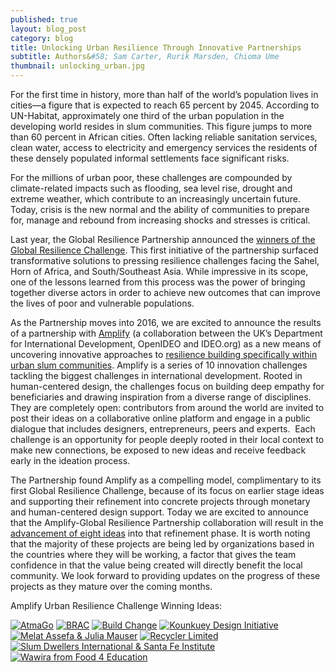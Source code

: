 ```yaml
---
published: true
layout: blog_post
category: blog
title: Unlocking Urban Resilience Through Innovative Partnerships
subtitle: Authors&#58; Sam Carter, Rurik Marsden, Chioma Ume
thumbnail: unlocking_urban.jpg
---
```


For the first time in history, more than half of the world’s population lives in cities—a figure that is expected to reach 65 percent by 2045. According to UN-Habitat, approximately one third of the urban population in the developing world resides in slum communities. This figure jumps to more than 60 percent in African cities. Often lacking reliable sanitation services, clean water, access to electricity and emergency services the residents of these densely populated informal settlements face significant risks.

For the millions of urban poor, these challenges are compounded by climate-related impacts such as flooding, sea level rise, drought and extreme weather, which contribute to an increasingly uncertain future. Today, crisis is the new normal and the ability of communities to prepare for, manage and rebound from increasing shocks and stresses is critical.

<p>Last year, the Global Resilience Partnership announced the <a target="_blank" href="http://www.globalresiliencepartnership.org/challenge/">winners of the Global Resilience Challenge</a>. This first initiative of the partnership surfaced transformative solutions to pressing resilience challenges facing the Sahel, Horn of Africa, and South/Southeast Asia. While impressive in its scope, one of the lessons learned from this process was the power of bringing together diverse actors in order to achieve new outcomes that can improve the lives of poor and vulnerable populations.

As the Partnership moves into 2016, we are excited to announce the results of a partnership with <a target="_blank" href="https://www.ideo.org/amplify">Amplify</a> (a collaboration between the UK’s Department for International Development, OpenIDEO and IDEO.org) as a new means of uncovering innovative approaches to <a target="_blank" href="https://challenges.openideo.com/challenge/urban-resilience/brief?_ga=1.121154760.1941163784.1436996610">resilience building specifically within urban slum communities</a>. Amplify is a series of 10 innovation challenges tackling the biggest challenges in international development. Rooted in human-centered design, the challenges focus on building deep empathy for beneficiaries and drawing inspiration from a diverse range of disciplines. They are completely open: contributors from around the world are invited to post their ideas on a collaborative online platform and engage in a public dialogue that includes designers, entrepreneurs, peers and experts.&nbsp; Each challenge is an opportunity for people deeply rooted in their local context to make new connections, be exposed to new ideas and receive feedback early in the ideation process.&nbsp;&nbsp;

The Partnership found Amplify as a compelling model, complimentary to its first Global Resilience Challenge, because of its focus on earlier stage ideas and supporting their refinement into concrete projects through monetary and human-centered design support. Today we are excited to announce that the Amplify-Global Resilience Partnership collaboration will result in the <a target="_blank" href="https://challenges.openideo.com/challenge/urban-resilience/wining-ideas">advancement of eight ideas</a> into that refinement phase. It is worth noting that the majority of these projects are being led by organizations based in the countries where they will be working, a factor that gives the team confidence in that the value being created will directly benefit the local community. We look forward to providing updates on the progress of these projects as they mature over the coming months.

Amplify Urban Resilience Challenge Winning Ideas:

<a href="https://challenges.openideo.com/challenge/urban-resilience/improve/atmago-building-resilience-to-chronic-and-acute-challenges-through-a-hyperlocal-social-network" target="_blank"><img alt="AtmaGo" src="{{ site.url }}/img/amplify-winners/atmago.png" class="amplify-winners" /></a>
<a href="https://challenges.openideo.com/challenge/urban-resilience/improve/community-led-participatory-disaster-management-system-to-reduce-risk-of-fire-hazard-in-urban-slums-of-bangladesh" target="_blank"><img alt="BRAC" src="{{ site.url }}/img/amplify-winners/brac.png" class="amplify-winners" /></a>
<a href="https://challenges.openideo.com/challenge/urban-resilience/improve/climate-resilience-is-more-than-relocation-it-s-a-safe-house" target="_blank"><img alt="Build Change" src="{{ site.url }}/img/amplify-winners/build-change.png" class="amplify-winners" /></a>
<a href="https://challenges.openideo.com/challenge/urban-resilience/improve/networking-public-space-for-basin-wide-resilience" target="_blank"><img alt="Kounkuey Design Initiative" src="{{ site.url }}/img/amplify-winners/kounkuey-design-initiative.png" class="amplify-winners" /></a>
<a href="https://challenges.openideo.com/challenge/urban-resilience/improve/the-gulit-pavilion-food-storage-and-preservation" target="_blank"><img alt="Melat Assefa & Julia Mauser" src="{{ site.url }}/img/amplify-winners/melat-assefa-julia-mauser.png" class="amplify-winners" /></a>
<a href="https://challenges.openideo.com/challenge/urban-resilience/improve/maggots-nature-based-solutions" target="_blank"><img alt="Recycler Limited" src="{{ site.url }}/img/amplify-winners/recycler-limited.png" class="amplify-winners" /></a>
<a href="https://challenges.openideo.com/challenge/urban-resilience/improve/openreblock-empowering-community-resilient-development-with-new-planning-tools" target="_blank"><img alt="Slum Dwellers International & Santa Fe Institute" src="{{ site.url }}/img/amplify-winners/slum-dwellers-international-santa-fe-institute.png" class="amplify-winners" /></a>
<a href="https://challenges.openideo.com/challenge/urban-resilience/improve/community-school-based-restaurants-that-improve-food-security-for-school-children-in-slum-areas" target="_blank"><img alt="Wawira from Food 4 Education" src="{{ site.url }}/img/amplify-winners/wawira-from-food-4-education.png" class="amplify-winners" /></a>